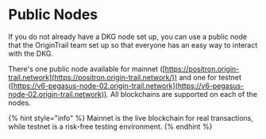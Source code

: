 # Public Nodes

If you do not already have a DKG node set up, you can use a public node that the OriginTrail team set up so that everyone has an easy way to interact with the DKG.

There's one public node available for mainnet ([https://positron.origin-trail.network](https://positron.origin-trail.network/)) and one for testnet ([https://v6-pegasus-node-02.origin-trail.network](https://v6-pegasus-node-02.origin-trail.network)). All blockchains are supported on each of the nodes.

{% hint style="info" %}
Mainnet is the live blockchain for real transactions, while testnet is a risk-free testing environment.
{% endhint %}
